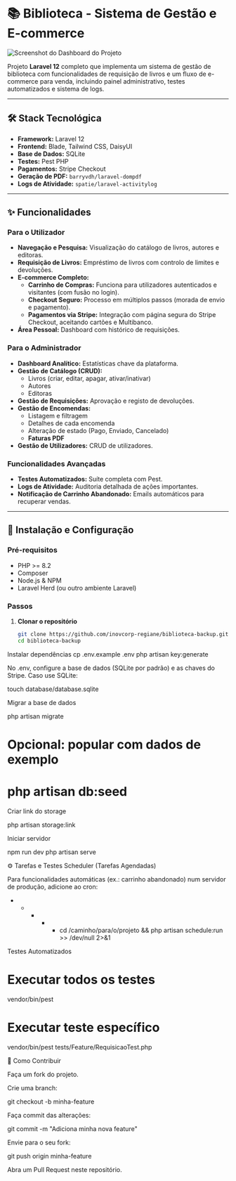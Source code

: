 # 📚 Biblioteca - Sistema de Gestão e E-commerce

![Screenshot do Dashboard do Projeto](https://github.com/inovcorp-regiane/biblioteca-backup/raw/main/assets/screenshot.png)

Projeto **Laravel 12** completo que implementa um sistema de gestão de biblioteca com funcionalidades de requisição de livros e um fluxo de e-commerce para venda, incluindo painel administrativo, testes automatizados e sistema de logs.

---

## 🛠️ Stack Tecnológica

- **Framework:** Laravel 12
- **Frontend:** Blade, Tailwind CSS, DaisyUI
- **Base de Dados:** SQLite
- **Testes:** Pest PHP
- **Pagamentos:** Stripe Checkout
- **Geração de PDF:** `barryvdh/laravel-dompdf`
- **Logs de Atividade:** `spatie/laravel-activitylog`

---

## ✨ Funcionalidades

### Para o Utilizador
- **Navegação e Pesquisa:** Visualização do catálogo de livros, autores e editoras.
- **Requisição de Livros:** Empréstimo de livros com controlo de limites e devoluções.
- **E-commerce Completo:**
  - **Carrinho de Compras:** Funciona para utilizadores autenticados e visitantes (com fusão no login).
  - **Checkout Seguro:** Processo em múltiplos passos (morada de envio e pagamento).
  - **Pagamentos via Stripe:** Integração com página segura do Stripe Checkout, aceitando cartões e Multibanco.
- **Área Pessoal:** Dashboard com histórico de requisições.

### Para o Administrador
- **Dashboard Analítico:** Estatísticas chave da plataforma.
- **Gestão de Catálogo (CRUD):**
  - Livros (criar, editar, apagar, ativar/inativar)
  - Autores
  - Editoras
- **Gestão de Requisições:** Aprovação e registo de devoluções.
- **Gestão de Encomendas:**
  - Listagem e filtragem
  - Detalhes de cada encomenda
  - Alteração de estado (Pago, Enviado, Cancelado)
  - **Faturas PDF**
- **Gestão de Utilizadores:** CRUD de utilizadores.

### Funcionalidades Avançadas
- **Testes Automatizados:** Suíte completa com Pest.
- **Logs de Atividade:** Auditoria detalhada de ações importantes.
- **Notificação de Carrinho Abandonado:** Emails automáticos para recuperar vendas.

---

## 🚀 Instalação e Configuração

### Pré-requisitos
- PHP >= 8.2
- Composer
- Node.js & NPM
- Laravel Herd (ou outro ambiente Laravel)

### Passos

1. **Clonar o repositório**
   ```bash
   git clone https://github.com/inovcorp-regiane/biblioteca-backup.git
   cd biblioteca-backup
   
Instalar dependências
cp .env.example .env
php artisan key:generate

No .env, configure a base de dados (SQLite por padrão) e as chaves do Stripe.
Caso use SQLite:

touch database/database.sqlite


Migrar a base de dados

php artisan migrate
# Opcional: popular com dados de exemplo
# php artisan db:seed


Criar link do storage

php artisan storage:link

Iniciar servidor

npm run dev
php artisan serve

⚙️ Tarefas e Testes
Scheduler (Tarefas Agendadas)

Para funcionalidades automáticas (ex.: carrinho abandonado) num servidor de produção, adicione ao cron:

* * * * * cd /caminho/para/o/projeto && php artisan schedule:run >> /dev/null 2>&1

Testes Automatizados
# Executar todos os testes
vendor/bin/pest

# Executar teste específico
vendor/bin/pest tests/Feature/RequisicaoTest.php

🤝 Como Contribuir

Faça um fork do projeto.

Crie uma branch:

git checkout -b minha-feature


Faça commit das alterações:

git commit -m "Adiciona minha nova feature"


Envie para o seu fork:

git push origin minha-feature


Abra um Pull Request neste repositório.
